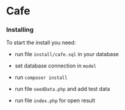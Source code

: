 # Cafe

### Installing

To start the install you need:

* run file ```install/cafe.sql``` in your database
* set database connection in ```model```

* run ```composer install```
* run file ```seedData.php``` and add test data
* run file ```index.php``` for open result
